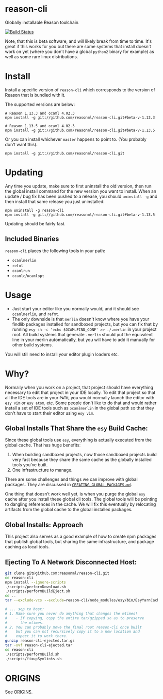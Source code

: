 # reason-cli
Globally installable Reason toolchain.

[![Build Status](https://travis-ci.org/reasonml/reason-cli.svg?branch=master)](https://travis-ci.org/reasonml/reason-cli)


Note, that this is beta software, and will likely break from time to time.
It's great if this works for you but there are some systems that install
doesn't work on yet (where you don't have a global `python2` binary for
example) as well as some rare linux distributions.

# Install

Install a specific version of `reason-cli` which corresponds to the version of
Reason that is bundled with it.

The supported versions are below:

```
# Reason 1.13.3 and ocaml 4.02.3
npm install -g git://github.com/reasonml/reason-cli.git#beta-v-1.13.3
```

```
# Reason 1.13.5 and ocaml 4.02.3
npm install -g git://github.com/reasonml/reason-cli.git#beta-v-1.13.5
```

Or you can install whichever `master` happens to point to. (You probably don't
want this).

```
npm install -g git://github.com/reasonml/reason-cli.git
```

# Updating

Any time you update, make sure to first uninstall the old version, then run the
global install command for the new version you want to install.  When an update
/ bug fix has been pushed to a release, you should `uninstall -g` and then
install that same release you just uninstalled.


```
npm uninstall -g reason-cli
npm install -g git://github.com/reasonml/reason-cli.git#beta-v-1.13.5
```


Updating should be fairly fast.

## Included Binaries

`reason-cli` places the following tools in your path:

- `ocamlmerlin`
- `refmt`
- `ocamlrun`
- `ocamlc`/`ocamlopt`

# Usage

- Just start your editor like you normally would, and it should see `ocamlmerlin`,
and `refmt`.
- The only downside is that `merlin` doesn't know where you have your findlib
packages installed for sandboxed projects, but you can fix that by running
`esy sh -c 'echo $OCAMLFIND_CONF' >> ./.merlin` in your project root. All build
systems that generate `.merlin` should put the equivalent line in your merlin
automatically, but you will have to add it manually for other build systems.

You will still need to install your editor plugin loaders etc.

# Why?

Normally when you work on a project, that project should have everything necessary
to edit that project in your IDE locally. To edit that project so that all the
IDE tools are in your `PATH`, you would normally launch the editor with
`esy vim` or `esy atom`, etc. Some people don't like to do that and would rather
install a set of IDE tools such as `ocamlmerlin` in the global path so that they
don't have to start their editor using `esy vim`.

## Global Installs That Share the `esy` Build Cache:
Since these global tools use `esy`, everything is actually executed
from the global cache. That has huge benefits:

1. When building sandboxed projects, now those sandboxed projects
   build very fast because they share the same cache as the globally
   installed tools you've built.
2. One infrastructure to manage.


There are some challenges and things we can improve with global
packages. They are discussed in
[`CREATING_GLOBAL_PACKAGES.md`](./CREATING_GLOBAL_PACKAGES.md).

One thing that doesn't work well yet, is when you purge the global
`esy` cache after you install these global cli tools. The global
tools will be pointing to dangling references in the cache. We will
fix this eventually by relocating artifacts from the global cache to
the global installed packages.


## Global Installs: Approach

This project also serves as a good example of how to create npm
packages that publish global tools, but sharing the same
infrastructure, and package caching as local tools.


## Ejecting To A Network Disconnected Host:

```sh
git clone git@github.com:reasonml/reason-cli.git
cd reason-cli
npm install --ignore-scripts
./scripts/performDownload.sh
./scripts/performBuildEject.sh
cd ..
tar --exclude-vcs --exclude=reason-cli/node_modules/esy/bin/EsyYarnCache-3.x.x -cvzf reason-cli-ejected.tar.gz reason-cli

# ... scp to host:
# 1. Make sure you never do anything that changes the mtimes!
#    - If copying, copy the entire tar/gzipped so as to preserve
#      the mtimes.
# 2. You can probably move the final root reason-cli once built
#    but you can not recursively copy it to a new location and
#    expect it to work there.
gunzip reason-cli-ejected.tar.gz
tar -xvf reason-cli-ejected.tar
cd reason-cli
./scripts/performBuild.sh
./scripts/fixupSymlinks.sh
```

# ORIGINS

See [ORIGINS](./ORIGINS.md).
